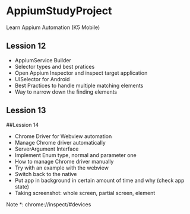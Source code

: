 # AppiumStudyProject
 Learn Appium Automation (K5 Mobile)
## Lession 12
- AppiumService Builder
- Selector types and best pratices
- Open Appium Inspector and inspect target application
- UISelector for Android
- Best Practices to handle multiple matching elements
- Way to narrow down the finding elements
## Lession 13

##Lession 14
- Chrome Driver for Webview automation
- Manage Chrome driver automatically
- ServerArgument Interface
- Implement Enum type, normal and parameter one
- How to manage Chrome driver manually
- Try with an example with the webview
- Switch back to the native
- Put app in background in certain amount of time and why (check app state)
- Taking screenshot: whole screen, partial screen, element

Note *:
chrome://inspect/#devices


